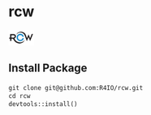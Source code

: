 rcw
===

<img src="https://raw.githubusercontent.com/r4io/rcw/master/assets/img/rcw_logo.png" width="10%" />

Install Package
---------------

    git clone git@github.com:R4IO/rcw.git
    cd rcw
    devtools::install()

<!-- get JS library and map -->
<!-- : execute `./node_modules/.bin/wce bundle --lib` in `web-components/lib/rcw-charts` (upon error, set permissions using `chmod -R u+x .`) -->
<!-- render README -->
<!-- :   `Rscript -e 'rmarkdown::render("README.Rmd", output_format = "md_document")'` -->
<!-- render flexdashboard -->
<!-- :   `Rscript -e 'rmarkdown::render("vignettes/rcwChart2.Rmd")'` -->
<!-- Rscript -e 'rmarkdown::render("vignettes/rcwChart.Rmd")' -->
<!-- build website -->
<!-- :   `Rscript -e 'pkgdown::build_site()'` -->
<!-- update articles -->
<!-- :   `Rscript -e 'pkgdown::build_articles()'` -->
